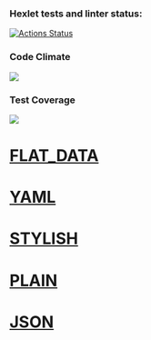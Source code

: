 ### Hexlet tests and linter status:
[![Actions Status](https://github.com/StanislavSol/python-project-50/workflows/hexlet-check/badge.svg)](https://github.com/StanislavSol/python-project-50/actions)

### Code Climate
<a href="https://codeclimate.com/github/StanislavSol/python-project-50/maintainability"><img src="https://api.codeclimate.com/v1/badges/6b8225df7966a971d539/maintainability" /></a>

### Test Coverage
<a href="https://codeclimate.com/github/StanislavSol/python-project-49/test_coverage"><img src="https://api.codeclimate.com/v1/badges/94b723f0c356f5452e84/test_coverage" /></a>

# [FLAT_DATA](https://asciinema.org/a/CV49Sn25feHZCN2AXYYmHf2sP)

# [YAML](https://asciinema.org/a/MFgxrBa0wukhMWyIUD0VnZe75)

# [STYLISH](https://asciinema.org/a/3LCZltQH6RfLnVbC0qk16awGN)

# [PLAIN](https://asciinema.org/a/bVPb5VCLSbWK44w7C39xf958Q)

# [JSON](https://asciinema.org/a/zAd0lKdjykbJ6MpNfGupra7I7)
